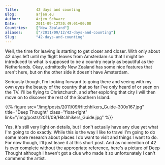 ```yaml
---
Title:        42 days and counting  
Blog:         arjen.eu  
Author:       Arjen Schwarz  
Date:         2011-09-12T20:49:01+00:00
Countries:    ["New Zealand"]
aliases:      ["/2011/09/12/42-days-and-counting"]
Slug:         "42-days-and-counting"
---
```

Well, the time for leaving is starting to get closer and closer. With only about 42 days left until my flight leaves from Amsterdam so that I might be introduced to what is supposed to be a country nearly as beautiful as the Netherlands. Okay, admittedly New Zealand has some nice features that aren't here, but on the other side it doesn't have Amsterdam.

Seriously though, I'm looking forward to going there and seeing with my own eyes the beauty of the country that so far I've only heard of or seen on the TV. I'll be flying to Christchurch, and after exploring that city I will then move on to discover the rest of the Southern Island.

{{% figure src="/img/posts/2011/09/Hitchhikers_Guide-300x167.jpg" title="Deep Thought" class="float-right" link="/img/posts/2011/09/Hitchhikers_Guide.jpg" %}}

Yes, it's still very light on details, but I don't actually have any clue yet what I'm going to do exactly. While this is the way I like to travel I'm going to do some more research about places I do want to visit and things I want to do. For now though, I'll just leave it at this short post. And as no mention of 42 is ever complete without the appropriate reference, here's a picture of Deep Thought although I haven't got a clue who made it so unfortunately I can't commend the artist.
